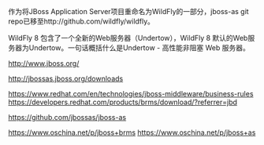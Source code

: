 作为将JBoss Application Server项目重命名为WildFly的一部分，jboss-as git repo已移至http://github.com/wildfly/wildfly。

WildFly 8 包含了一个全新的Web服务器（Undertow），WildFly 8 默认的Web服务器为Undertow。一句话概括什么是Undertow - 高性能非阻塞 Web 服务器。


http://www.jboss.org/


http://jbossas.jboss.org/downloads

https://www.redhat.com/en/technologies/jboss-middleware/business-rules
https://developers.redhat.com/products/brms/download/?referrer=jbd

https://github.com/jbossas/jboss-as


https://www.oschina.net/p/jboss+brms
https://www.oschina.net/p/jboss+as





























